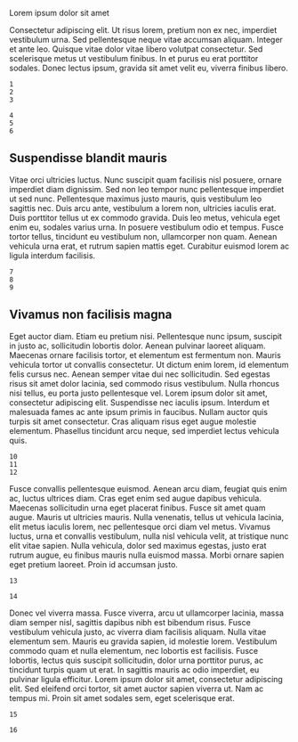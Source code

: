   Lorem ipsum dolor sit amet

Consectetur adipiscing elit. Ut risus lorem, pretium non ex nec, imperdiet
vestibulum urna. Sed pellentesque neque vitae accumsan aliquam. Integer et ante
leo. Quisque vitae dolor vitae libero volutpat consectetur. Sed scelerisque
metus ut vestibulum finibus. In et purus eu erat porttitor sodales. Donec
lectus ipsum, gravida sit amet velit eu, viverra finibus libero.

```foo
1
2
3
```

```bar
4
5
6
```

## Suspendisse blandit mauris
Vitae orci ultricies luctus. Nunc suscipit quam facilisis nisl posuere, ornare
imperdiet diam dignissim. Sed non leo tempor nunc pellentesque imperdiet ut sed
nunc. Pellentesque maximus justo mauris, quis vestibulum leo sagittis nec. Duis
arcu ante, vestibulum a lorem non, ultricies iaculis erat. Duis porttitor
tellus ut ex commodo gravida. Duis leo metus, vehicula eget enim eu, sodales
varius urna. In posuere vestibulum odio et tempus. Fusce tortor tellus,
tincidunt eu vestibulum non, ullamcorper non quam. Aenean vehicula urna erat,
et rutrum sapien mattis eget. Curabitur euismod lorem ac ligula interdum
facilisis.

    7
    8
    9

## Vivamus non facilisis magna
Eget auctor diam. Etiam eu pretium nisi. Pellentesque nunc ipsum, suscipit in
justo ac, sollicitudin lobortis dolor. Aenean pulvinar laoreet aliquam.
Maecenas ornare facilisis tortor, et elementum est fermentum non. Mauris
vehicula tortor ut convallis consectetur. Ut dictum enim lorem, id elementum
felis cursus nec. Aenean semper vitae dui nec sollicitudin. Sed egestas risus
sit amet dolor lacinia, sed commodo risus vestibulum. Nulla rhoncus nisi
tellus, eu porta justo pellentesque vel. Lorem ipsum dolor sit amet,
consectetur adipiscing elit. Suspendisse nec iaculis ipsum. Interdum et
malesuada fames ac ante ipsum primis in faucibus. Nullam auctor quis turpis sit
amet consectetur. Cras aliquam risus eget augue molestie elementum. Phasellus
tincidunt arcu neque, sed imperdiet lectus vehicula quis.

```
10
11
12
```

Fusce convallis pellentesque euismod. Aenean arcu diam, feugiat quis enim ac,
luctus ultrices diam. Cras eget enim sed augue dapibus vehicula. Maecenas
sollicitudin urna eget placerat finibus. Fusce sit amet quam augue. Mauris ut
ultricies mauris. Nulla venenatis, tellus ut vehicula lacinia, elit metus
iaculis lorem, nec pellentesque orci diam vel metus. Vivamus luctus, urna et
convallis vestibulum, nulla nisl vehicula velit, at tristique nunc elit vitae
sapien. Nulla vehicula, dolor sed maximus egestas, justo erat rutrum augue, eu
finibus mauris nulla euismod massa. Morbi ornare sapien eget pretium laoreet.
Proin id accumsan justo.

```foo
13
```

```bar
14
```

Donec vel viverra massa. Fusce viverra, arcu ut ullamcorper lacinia, massa diam
semper nisl, sagittis dapibus nibh est bibendum risus. Fusce vestibulum
vehicula justo, ac viverra diam facilisis aliquam. Nulla vitae elementum sem.
Mauris eu gravida sapien, id molestie lorem. Vestibulum commodo quam et nulla
elementum, nec lobortis est facilisis. Fusce lobortis, lectus quis suscipit
sollicitudin, dolor urna porttitor purus, ac tincidunt turpis quam ut erat. In
sagittis mauris ac odio imperdiet, eu pulvinar ligula efficitur. Lorem ipsum
dolor sit amet, consectetur adipiscing elit. Sed eleifend orci tortor, sit amet
auctor sapien viverra ut. Nam ac tempus mi. Proin sit amet sodales sem, eget
scelerisque erat.

    15

```
16
```
